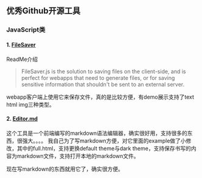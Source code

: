 ## 优秀Github开源工具

### JavaScript类

#### 1. [FileSaver](https://github.com/eligrey/FileSaver.js)

ReadMe介绍
> FileSaver.js is the solution to saving files on the client-side, and is perfect for webapps that need to generate files, or for saving sensitive information that shouldn't be sent to an external server.

webapp客户端上使用它来保存文件，真的是比较方便，有demo展示支持了text html img三种类型。

#### 2. [Editor.md](https://github.com/pandao/editor.md)

这个工具是一个前端编写的markdown语法编辑器，确实很好用，支持很多的东西，很强大。。。。
我自己为了写markdown方便，对它里面的example做了小修改，其中的full.html，支持更换default theme与dark theme，支持保存书写的内容为markdown文件，支持打开本地的markdown文件。

现在写markdown的东西就用它了，确实很方便。